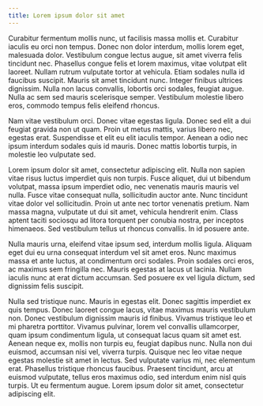 ```yaml
---
title: Lorem ipsum dolor sit amet
---
```

Curabitur fermentum mollis nunc, ut facilisis massa mollis et. Curabitur iaculis eu orci non tempus. Donec non dolor interdum, mollis lorem eget, malesuada dolor. Vestibulum congue lectus augue, sit amet viverra felis tincidunt nec. Phasellus congue felis et lorem maximus, vitae volutpat elit laoreet. Nullam rutrum vulputate tortor at vehicula. Etiam sodales nulla id faucibus suscipit. Mauris sit amet tincidunt nunc. Integer finibus ultrices dignissim. Nulla non lacus convallis, lobortis orci sodales, feugiat augue. Nulla ac sem sed mauris scelerisque semper. Vestibulum molestie libero eros, commodo tempus felis eleifend rhoncus.

Nam vitae vestibulum orci. Donec vitae egestas ligula. Donec sed elit a dui feugiat gravida non ut quam. Proin ut metus mattis, varius libero nec, egestas erat. Suspendisse et elit eu elit iaculis tempor. Aenean a odio nec ipsum interdum sodales quis id mauris. Donec mattis lobortis turpis, in molestie leo vulputate sed.

Lorem ipsum dolor sit amet, consectetur adipiscing elit. Nulla non sapien vitae risus luctus imperdiet quis non turpis. Fusce aliquet, dui ut bibendum volutpat, massa ipsum imperdiet odio, nec venenatis mauris mauris vel nulla. Fusce vitae consequat nulla, sollicitudin auctor ante. Nunc tincidunt vitae dolor vel sollicitudin. Proin ut ante nec tortor venenatis pretium. Nam massa magna, vulputate ut dui sit amet, vehicula hendrerit enim. Class aptent taciti sociosqu ad litora torquent per conubia nostra, per inceptos himenaeos. Sed vestibulum tellus ut rhoncus convallis. In id posuere ante.

Nulla mauris urna, eleifend vitae ipsum sed, interdum mollis ligula. Aliquam eget dui eu urna consequat interdum vel sit amet eros. Nunc maximus massa et ante luctus, at condimentum orci sodales. Proin sodales orci eros, ac maximus sem fringilla nec. Mauris egestas at lacus ut lacinia. Nullam iaculis nunc at erat dictum accumsan. Sed posuere ex vel ligula dictum, sed dignissim felis suscipit.

Nulla sed tristique nunc. Mauris in egestas elit. Donec sagittis imperdiet ex quis tempus. Donec laoreet congue lacus, vitae maximus mauris vestibulum non. Donec vestibulum dignissim mauris id finibus. Vivamus tristique leo et mi pharetra porttitor. Vivamus pulvinar, lorem vel convallis ullamcorper, quam ipsum condimentum ligula, ut consequat lacus quam sit amet est. Aenean neque ex, mollis non turpis eu, feugiat dapibus nunc. Nulla non dui euismod, accumsan nisi vel, viverra turpis. Quisque nec leo vitae neque egestas molestie sit amet in lectus. Sed vulputate varius mi, nec elementum erat. Phasellus tristique rhoncus faucibus. Praesent tincidunt, arcu at euismod vulputate, tellus eros maximus odio, sed interdum enim nisl quis turpis. Ut eu fermentum augue. Lorem ipsum dolor sit amet, consectetur adipiscing elit.
